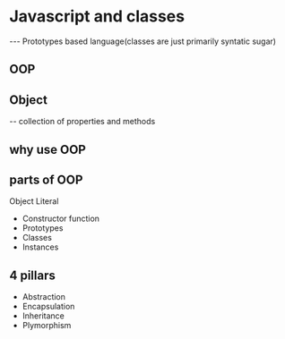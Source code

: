 # Javascript and classes
--- Prototypes based language(classes are just primarily syntatic sugar)

## OOP

## Object
-- collection of properties and methods

## why use OOP

## parts of OOP
Object Literal

- Constructor function
- Prototypes
- Classes
- Instances


## 4 pillars
- Abstraction
- Encapsulation
- Inheritance
- Plymorphism
